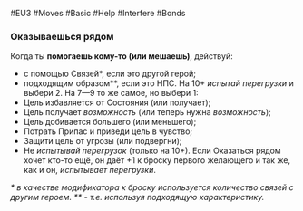 #EU3 #Moves #Basic #Help #Interfere #Bonds 
### Оказываешься рядом

Когда ты **помогаешь кому-то (или мешаешь)**, действуй: 
- с помощью Связей*, если это другой герой; 
- подходящим образом**, если это НПС. 
На 10+ *испытай перегрузки* и выбери 2. На 7—9 то же самое, но выбери 1:
- Цель избавляется от Состояния (или получает); 
- Цель получает *возможность* (или теперь нужна *возможность*); 
- Цель добивается большего (или меньшего); 
- Потрать Припас и приведи цель в чувство; 
- Защити цель от угрозы (или подвергни); 
- Не *испытывай перегрузок* (только на 10+). 
Если Оказаться рядом хочет кто-то ещё, он даёт +1 к броску первого желающего и так же, как и он, *испытывает перегрузки*.

*\* в качестве модификатора к броску используется количество связей с  другим героем.* 
*\*\* - т.е. используя подходящую характеристику.*